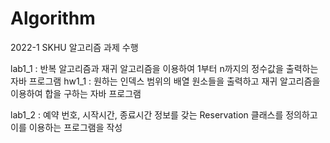 # Algorithm
2022-1 SKHU 알고리즘 과제 수행

 lab1_1 : 반복 알고리즘과 재귀 알고리즘을 이용하여 1부터 n까지의 정수값을 출력하는 자바 프로그램
 hw1_1 : 원하는 인덱스 범위의 배열 원소들을 출력하고 재귀 알고리즘을 이용하여 합을 구하는 자바 프로그램
 
 lab1_2 : 예약 번호, 시작시간, 종료시간 정보를 갖는 Reservation 클래스를 정의하고 이를 이용하는 프로그램을 작성
